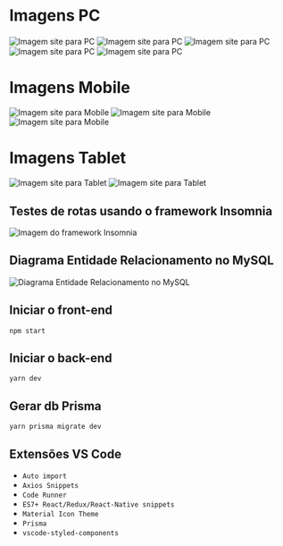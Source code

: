 # Imagens PC
<img align="center" alt="Imagem site para PC" src="./doc-img-git/full_1.png">
<img align="center" alt="Imagem site para PC" src="./doc-img-git/full_2.png">
<img align="center" alt="Imagem site para PC" src="./doc-img-git/full_3.png">
<img align="center" alt="Imagem site para PC" src="./doc-img-git/full_4.png">
<img align="center" alt="Imagem site para PC" src="./doc-img-git/full_5.png">

# Imagens Mobile
<div>
  <img alt="Imagem site para Mobile" src="./doc-img-git/mobile_1.png">
  <img align="top" alt="Imagem site para Mobile" src="./doc-img-git/mobile_2.png">
  <img align="top" alt="Imagem site para Mobile" src="./doc-img-git/mobile_3.png">
</div>

# Imagens Tablet
<div>
  <img alt="Imagem site para Tablet" src="./doc-img-git/tablet_1.png">
  <img align="top" alt="Imagem site para Tablet" src="./doc-img-git/tablet_2.png">
</div>

## Testes de rotas usando o framework Insomnia
<img align="center" alt="Imagem do framework Insomnia" src="./doc-img-git/test-insomnia.png">

## Diagrama Entidade Relacionamento no MySQL
<img align="center" alt="Diagrama Entidade Relacionamento no MySQL" src="./doc-img-git/entidade-relacionamento.png">

## Iniciar o front-end
```
npm start
```

## Iniciar o back-end
```
yarn dev
```

## Gerar db Prisma
```
yarn prisma migrate dev
```

## Extensões VS Code
* `Auto import`
* `Axios Snippets`
* `Code Runner`
* `ES7+ React/Redux/React-Native snippets`
* `Material Icon Theme`
* `Prisma`
* `vscode-styled-components`
